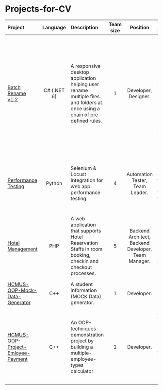 # Projects-for-CV

| Project | Language | Description | Team size | Position | Technical Details | Achievement | Time spent | Ending month |
| :-- | :-: | :-- | :-: | :-: | :-- | :-- | :-: | :-: |
| [Batch Rename v1.2](./Csharp%20WPF%20-%20Batch%20Rename/) | C# (.NET 6) | A responsive desktop application helping user rename multiple files and folders at once using a chain of pre-defined rules. | 1 | Developer, Designer. | C# WPF (.NET 6); Design Patterns: Singleton, Factory, Prototype, Builder, Converter, Template Class, Delegate & Event, and Dependency Injection (plugin architecture using DLL); Regular Expression. | Knowledge of C# (.NET 6) and WPF UI fundamentals | About 2 weeks | 02/2024 |
| [Performance Testing](./Python%20Locust%20-%20Performance%20Testing/) | Python | Selenium & Locust Integration for web app performance testing. | 4 | Automation Tester, Team Leader. | Python, Selenium (with remote debugging technique), Locust - load testing framework, Delegate & Event pattern. | Knowledge of performance testing, Python, Seleniun and Locust | About 1 month | 11/2023 |
| [Hotel Management](./PHP%20-%20Hotel%20Management/) | PHP | A web application that supports Hotel Reservation Staffs in room booking, checkin and checkout processes. | 5 | Backend Architect, Backend Developer, Team Manager. | PHP, 3-layer Model, OOP, XAMPP, ngrok, JSON based API, and MySQL. | Knowledge of 3-layer model and API versioning | About 1 month | 01/2023 |
| [HCMUS-OOP-Mock-Data-Generator](./C++%20-%20Object%20Oriented%20Programming/HCMUS-OOP-Mock-Data-Generator/) | C++ | A student information (MOCK Data) generator. | 1 | Developer. | C++, OOP, Converter Pattern, randomization. | Knowledge of how randomization in computers works. | About 2 weeks. | 04/2022 |
| [HCMUS-OOP-Project-Emloyee-Payment](./C++%20-%20Object%20Oriented%20Programming/HCMUS-OOP-Project-Emloyee-Payment/) | C++ | An OOP-techniques-demonstration project by building a multiple-employee-types calculator. | 1 | Developer. | OOP techniques, such as: Inheritance, Polymorphism, Encapsulation, Abstraction, and Design Patterns (Factory, Prototype, Singleton). | Knowledge of OOP. | About 1 week. | 04/2022 |
